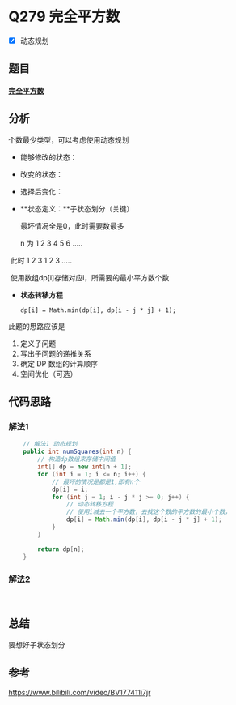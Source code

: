 # Q279 完全平方数

- [x] 动态规划

## 题目

#### [完全平方数](https://leetcode-cn.com/problems/perfect-squares/)



## 分析

个数最少类型，可以考虑使用动态规划



- 能够修改的状态：

  

- 改变的状态：

  

- 选择后变化：

  

- **状态定义：**子状态划分（关键）

  最坏情况全是0，此时需要数最多
  
  n  为  1  2   3   4   5   6   .....

​       此时   1  2   3   1   2   3   .....

​	   使用数组dp[i]存储对应i，所需要的最小平方数个数

- **状态转移方程**

  ```
  dp[i] = Math.min(dp[i], dp[i - j * j] + 1); 
  ```

  



此题的思路应该是

1. 定义子问题
2. 写出子问题的递推关系
3. 确定 DP 数组的计算顺序
4. 空间优化（可选）

## 代码思路


### 解法1 

```java
    // 解法1 动态规划
    public int numSquares(int n) {
        // 构造dp数组来存储中间值
        int[] dp = new int[n + 1];
        for (int i = 1; i <= n; i++) {
            // 最坏的情况是都是1,即有n个
            dp[i] = i;
            for (int j = 1; i - j * j >= 0; j++) {
                // 动态转移方程
                // 使用i减去一个平方数，去找这个数的平方数的最小个数，
                dp[i] = Math.min(dp[i], dp[i - j * j] + 1);
            }
        }

        return dp[n];
    }
```



### 解法2 



```java
  
```



## 总结

要想好子状态划分



## 参考

https://www.bilibili.com/video/BV177411i7jr